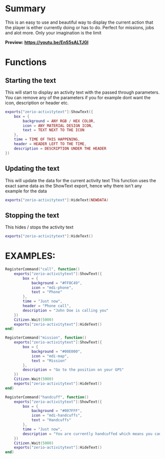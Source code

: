 # Summary
This is an easy to use and beautiful way to display the current action that the player is either currently doing or has to do.
Perfect for missions, jobs and alot more. Only your imagination is the limit

**Preview: https://youtu.be/EnS5sALTJGI**




# Functions

## Starting the text
This will start to display an activity text with the passed through parameters.
You can remove any of the parameters if you for example dont want the icon, description or header etc.
```lua
exports["zerio-activitytext"]:ShowText({
    box = {
        background = ANY RGB / HEX COLOR,
        icon = ANY MATERIAL DESIGN ICON,
        text = TEXT NEXT TO THE ICON
    },
    time = TIME OF THIS HAPPENING,
    header = HEADER LEFT TO THE TIME,
    description = DESCRIPTION UNDER THE HEADER
})
```

## Updating the text
This will update the data for the current activity text
This function uses the exact same data as the ShowText export, hence why there isn't any example for the data
```lua
exports["zerio-activitytext"]:HideText(NEWDATA)
```

## Stopping the text
This hides / stops the activity text
```lua
exports["zerio-activitytext"]:HideText()
```





# EXAMPLES:
```lua
RegisterCommand("call", function()
    exports["zerio-activitytext"]:ShowText({
        box = {
            background = "#FF0C49",
            icon = "mdi-phone",
            text = "Phone"
        },
        time = "Just now",
        header = "Phone call",
        description = "John Doe is calling you"
    })
    Citizen.Wait(5000)
    exports["zerio-activitytext"]:HideText()
end)

RegisterCommand("mission", function()
    exports["zerio-activitytext"]:ShowText({
        box = {
            background = "#00E000",
            icon = "mdi-map",
            text = "Mission"
        },
        description = "Go to the position on your GPS"
    })
    Citizen.Wait(5000)
    exports["zerio-activitytext"]:HideText()
end)

RegisterCommand("handcuff", function()
    exports["zerio-activitytext"]:ShowText({
        box = {
            background = "#007FFF",
            icon = "mdi-handcuffs",
            text = "Handcuffs"
        },
        time = "Just now",
        description = "You are currently handcuffed which means you can't move"
    })
    Citizen.Wait(5000)
    exports["zerio-activitytext"]:HideText()
end)
```
